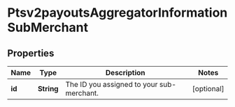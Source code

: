 
# Ptsv2payoutsAggregatorInformationSubMerchant

## Properties
Name | Type | Description | Notes
------------ | ------------- | ------------- | -------------
**id** | **String** | The ID you assigned to your sub-merchant.  |  [optional]



